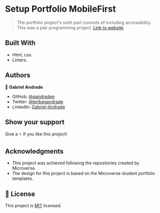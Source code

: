 # Setup Portfolio MobileFirst

> The portfolio project's sixth part consists of including accessibility. This was a pair programming project.
[Link to website](https://gandradep.github.io/setupPortfolioMobileFirst/)

## Built With

- Html, css.
- Linters.

## Authors

👤 **Gabriel Andrade**

- GitHub: [@gandradep](https://github.com/gandradep)
- Twitter: [@leribagandrade](https://twitter.com/leribagandrade)
- LinkedIn: [Gabriel-Andrade](https://www.linkedin.com/in/gabriel-andrade-silla-turca/)


## Show your support

Give a ⭐️ if you like this project!

## Acknowledgments

- This project was achieved following the repositories created by Microverse.
- The design for this project is based on the Microverse student portfolio templates.

## 📝 License

This project is [MIT](./LICENSE) licensed.
